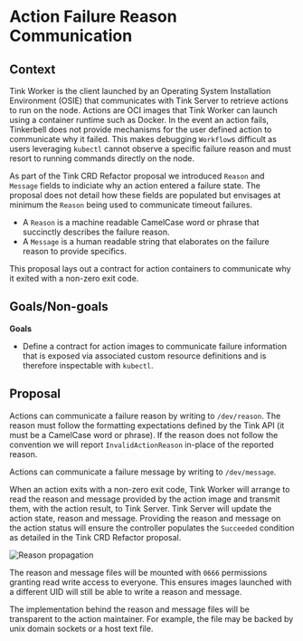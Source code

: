 # Action Failure Reason Communication

## Context

Tink Worker is the client launched by an Operating System Installation Environment (OSIE) that communicates with Tink Server to retrieve actions to run on the node. Actions are OCI images that Tink Worker can launch using a container runtime such as Docker. In the event an action fails, Tinkerbell does not provide mechanisms for the user defined action to communicate why it failed. This makes debugging `Workflow`s difficult as users leveraging `kubectl` cannot observe a specific failure reason and must resort to running commands directly on the node.

As part of the Tink CRD Refactor proposal we introduced `Reason` and `Message` fields to indiciate why an action entered a failure state. The proposal does not detail how these fields are populated but envisages at minimum the `Reason` being used to communicate timeout failures. 

* A `Reason` is a machine readable CamelCase word or phrase that succinctly describes the failure reason. 
* A `Message` is a human readable string that elaborates on the failure reason to provide specifics.

This proposal lays out a contract for action containers to communicate why it exited with a non-zero exit code.

## Goals/Non-goals

**Goals**

- Define a contract for action images to communicate failure information that is exposed via associated custom resource definitions and is therefore inspectable with `kubectl`.

## Proposal

Actions can communicate a failure reason by writing to `/dev/reason`. The reason must follow the formatting expectations defined by the Tink API (it must be a CamelCase word or phrase). If the reason does not follow the convention we will report `InvalidActionReason` in-place of the reported reason.

Actions can communicate a failure message by writing to `/dev/message`.

When an action exits with a non-zero exit code, Tink Worker will arrange to read the reason and message provided by the action image and transmit them, with the action result, to Tink Server. Tink Server will update the action state, reason and message. Providing the reason and message on the action status will ensure the controller populates the `Succeeded` condition as detailed in the Tink CRD Refactor proposal.

![Reason propagation](https://raw.githubusercontent.com/tinkerbell/roadmap/7e4e769305edf5c5679a406ebf0564eb754fe57a/design/images/tink_worker_failure_reasons/reason_propagation.png)

The reason and message files will be mounted with `0666` permissions granting read write access to everyone. This ensures images launched with a different UID will still be able to write a reason and message.

The implementation behind the reason and message files will be transparent to the action maintainer. For example, the file may be backed by unix domain sockets or a host text file.